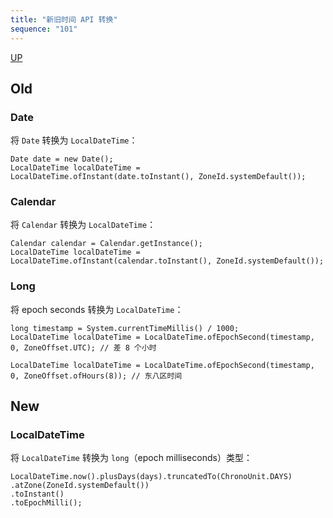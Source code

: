 ```yaml
---
title: "新旧时间 API 转换"
sequence: "101"
---
```


[UP](/java-time.html)


## Old

### Date

将 `Date` 转换为 `LocalDateTime`：

```text
Date date = new Date();
LocalDateTime localDateTime = LocalDateTime.ofInstant(date.toInstant(), ZoneId.systemDefault());
```

### Calendar

将 `Calendar` 转换为 `LocalDateTime`：

```text
Calendar calendar = Calendar.getInstance();
LocalDateTime localDateTime = LocalDateTime.ofInstant(calendar.toInstant(), ZoneId.systemDefault());
```

### Long

将 epoch seconds 转换为 `LocalDateTime`：

```text
long timestamp = System.currentTimeMillis() / 1000;
LocalDateTime localDateTime = LocalDateTime.ofEpochSecond(timestamp, 0, ZoneOffset.UTC); // 差 8 个小时
```

```text
LocalDateTime localDateTime = LocalDateTime.ofEpochSecond(timestamp, 0, ZoneOffset.ofHours(8)); // 东八区时间
```

## New

### LocalDateTime

将 `LocalDateTime` 转换为 `long`（epoch milliseconds）类型：

```text
LocalDateTime.now().plusDays(days).truncatedTo(ChronoUnit.DAYS)
.atZone(ZoneId.systemDefault())
.toInstant()
.toEpochMilli();
```
